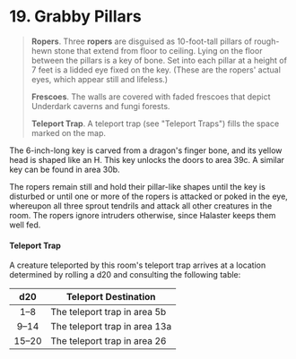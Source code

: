 # 19. Grabby Pillars

>**Ropers**. Three **ropers** are disguised as 10-foot-tall pillars of rough-hewn stone that extend from floor to ceiling. Lying on the floor between the pillars is a key of bone. Set into each pillar at a height of 7 feet is a lidded eye fixed on the key. (These are the ropers' actual eyes, which appear still and lifeless.)
>
>**Frescoes**. The walls are covered with faded frescoes that depict Underdark caverns and fungi forests.
>
>**Teleport Trap**. A teleport trap (see "Teleport Traps") fills the space marked on the map.
>

The 6-inch-long key is carved from a dragon's finger bone, and its yellow head is shaped like an H. This key unlocks the doors to area 39c. A similar key can be found in area 30b.

The ropers remain still and hold their pillar-like shapes until the key is disturbed or until one or more of the ropers is attacked or poked in the eye, whereupon all three sprout tendrils and attack all other creatures in the room. The ropers ignore intruders otherwise, since Halaster keeps them well fed.

#### Teleport Trap

A creature teleported by this room's teleport trap arrives at a location determined by rolling a d20 and consulting the following table:

|  d20  | Teleport Destination          |
|:-----:|-------------------------------|
|  1–8  | The teleport trap in area 5b  |
|  9–14 | The teleport trap in area 13a |
| 15–20 | The teleport trap in area 26  |